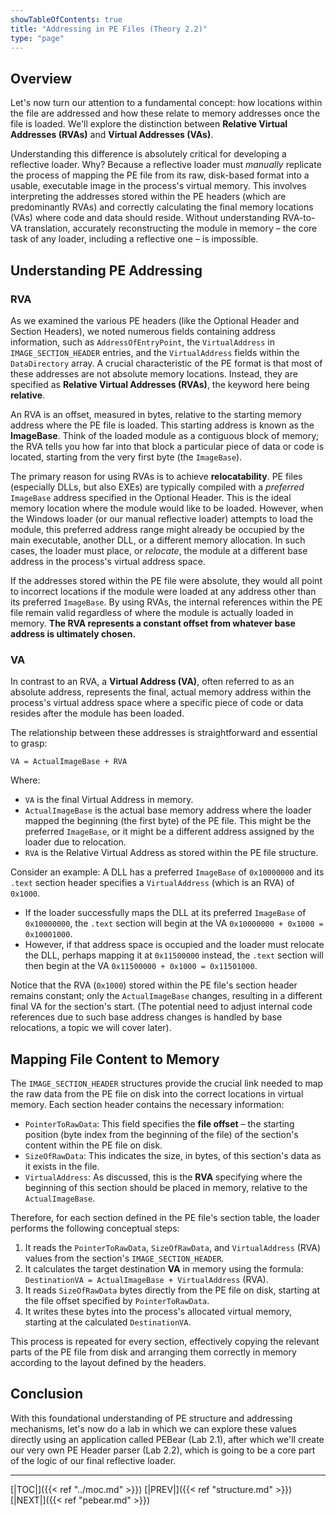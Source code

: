 ```yaml
---
showTableOfContents: true
title: "Addressing in PE Files (Theory 2.2)"
type: "page"
---
```

## Overview

Let's now turn our attention to a fundamental concept: how locations within the file are addressed and how these relate to memory 
addresses once the file is loaded. We'll explore the distinction between **Relative Virtual Addresses (RVAs)** 
and **Virtual Addresses (VAs)**. 

Understanding this difference is absolutely critical for developing a reflective loader. 
Why? Because a reflective loader must _manually_ replicate the process of mapping the PE file from its raw, disk-based format into a 
usable, executable image in the process's virtual memory. This involves interpreting the addresses stored within the PE headers 
(which are predominantly RVAs) and correctly calculating the final memory locations (VAs) where code and data should reside. 
Without understanding RVA-to-VA translation, accurately reconstructing the module in memory – the core task of any loader, 
including a reflective one – is impossible.

## Understanding PE Addressing
### RVA
As we examined the various PE headers (like the Optional Header and Section Headers), we noted numerous fields containing 
address information, such as `AddressOfEntryPoint`, the `VirtualAddress` in `IMAGE_SECTION_HEADER` entries, and the `VirtualAddress` 
fields within the `DataDirectory` array. A crucial characteristic of the PE format is that most of these addresses are not 
absolute memory locations. Instead, they are specified as **Relative Virtual Addresses (RVAs)**, the keyword here being **relative**.

An RVA is an offset, measured in bytes, relative to the starting memory address where the PE file is loaded. 
This starting address is known as the **ImageBase**. Think of the loaded module as a contiguous block of memory; 
the RVA tells you how far into that block a particular piece of data or code is located, starting from the very first byte 
(the `ImageBase`).

The primary reason for using RVAs is to achieve **relocatability**. PE files (especially DLLs, but also EXEs) are typically compiled with a _preferred_ `ImageBase` address specified in the Optional Header. This is the ideal memory location where the module would like to be loaded. However, when the Windows loader (or our manual reflective loader) attempts to load the module, this preferred address range might already be occupied by the main executable, another DLL, or a different memory allocation. In such cases, the loader must place, or _relocate_, the module at a different base address in the process's virtual address space.

If the addresses stored within the PE file were absolute, they would all point to incorrect locations if the 
module were loaded at any address other than its preferred `ImageBase`. By using RVAs, 
the internal references within the PE file remain valid regardless of where the module is actually loaded in memory. 
**The RVA represents a constant offset from whatever base address is ultimately chosen.**

### VA
In contrast to an RVA, a **Virtual Address (VA)**, often referred to as an absolute address, represents the final, 
actual memory address within the process's virtual address space where a specific piece of code or data resides after the 
module has been loaded.

The relationship between these addresses is straightforward and essential to grasp:

`VA = ActualImageBase + RVA`

Where:

- `VA` is the final Virtual Address in memory.
- `ActualImageBase` is the actual base memory address where the loader mapped the beginning (the first byte) of the PE file. This might be the preferred `ImageBase`, or it might be a different address assigned by the loader due to relocation.
- `RVA` is the Relative Virtual Address as stored within the PE file structure.

Consider an example: A DLL has a preferred `ImageBase` of `0x10000000` and its `.text` section header specifies a `VirtualAddress` (which is an RVA) of `0x1000`.

- If the loader successfully maps the DLL at its preferred `ImageBase` of `0x10000000`, the `.text` section will begin at the VA `0x10000000 + 0x1000 = 0x10001000`.
- However, if that address space is occupied and the loader must relocate the DLL, perhaps mapping it at `0x11500000` instead, the `.text` section will then begin at the VA `0x11500000 + 0x1000 = 0x11501000`.

Notice that the RVA (`0x1000`) stored within the PE file's section header remains constant; only the `ActualImageBase` changes, resulting in a different final VA for the section's start. (The potential need to adjust internal code references due to such base address changes is handled by base relocations, a topic we will cover later).

## Mapping File Content to Memory

The `IMAGE_SECTION_HEADER` structures provide the crucial link needed to map the raw data from the PE file on disk into the correct locations in virtual memory. Each section header contains the necessary information:

- `PointerToRawData`: This field specifies the **file offset** – the starting position (byte index from the beginning of the file) of the section's content within the PE file on disk.
- `SizeOfRawData`: This indicates the size, in bytes, of this section's data as it exists in the file.
- `VirtualAddress`: As discussed, this is the **RVA** specifying where the beginning of this section should be placed in memory, relative to the `ActualImageBase`.

Therefore, for each section defined in the PE file's section table, the loader performs the following conceptual steps:

1. It reads the `PointerToRawData`, `SizeOfRawData`, and `VirtualAddress` (RVA) values from the section's `IMAGE_SECTION_HEADER`.
2. It calculates the target destination **VA** in memory using the formula: `DestinationVA = ActualImageBase + VirtualAddress` (RVA).
3. It reads `SizeOfRawData` bytes directly from the PE file on disk, starting at the file offset specified by `PointerToRawData`.
4. It writes these bytes into the process's allocated virtual memory, starting at the calculated `DestinationVA`.

This process is repeated for every section, effectively copying the relevant parts of the PE file from disk and arranging them correctly in memory according to the layout defined by the headers.

## Conclusion
With this foundational understanding of PE structure and addressing mechanisms, let's now do a lab in which we can explore these
values directly using an application called PEBear (Lab 2.1), after which we'll create our very own PE Header parser (Lab 2.2),
which is going to be a core part of the logic of our final reflective loader.


---
[|TOC|]({{< ref "../moc.md" >}})
[|PREV|]({{< ref "structure.md" >}})
[|NEXT|]({{< ref "pebear.md" >}})